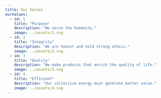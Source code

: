 ```yaml
---
title: Our Values
ourValues:
  - id: 1
    title: "Purpose"
    description: "We serve the humanity."
    image: ../assets/1.svg
  - id: 2
    title: "Integrity"
    description: "We are honest and hold strong ethics."
    image: ../assets/2.svg
  - id: 3
    title: "Quality"
    description: "We make products that enrich the quality of life."
    image: ../assets/3.svg
  - id: 4
    title: "Efficient"
    description: "Our collective energy must generate better value."
    image: ../assets/4.svg
---
```

